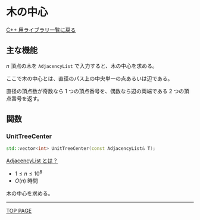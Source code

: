 # 木の中心

[C++ 用ライブラリ一覧に戻る](../index.md)

## 主な機能

$n$ 頂点の木を `AdjacencyList` で入力すると、木の中心を求める。

ここで木の中心とは、直径のパス上の中央単一の点あるいは辺である。

直径の頂点数が奇数なら $1$ つの頂点番号を、偶数なら辺の両端である $2$ つの頂点番号を返す。

## 関数

### UnitTreeCenter

```c++
std::vector<int> UnitTreeCenter(const AdjacencyList& T);
```

[AdjacencyList とは？](./../graph/adjacency-list.md)

- $1 \leq n \leq 10^8$
- $O(n)$ 時間

木の中心を求める。

---

[TOP PAGE](https://nachiavivias.github.io/cp-library/)


<script type="text/x-mathjax-config">MathJax.Hub.Config({tex2jax:{inlineMath:[['\$','\$']],processEscapes:true},CommonHTML: {matchFontHeight:false}});</script>
<script type="text/javascript" async src="https://cdnjs.cloudflare.com/ajax/libs/mathjax/2.7.1/MathJax.js?config=TeX-MML-AM_CHTML"></script>
